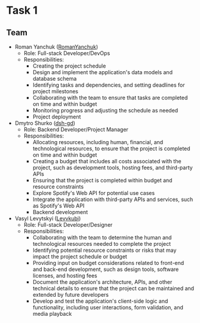 # Task 1
## Team
- Roman Yanchuk ([RomanYanchuk](https://github.com/RomanYanchuk))
  - Role: Full-stack Developer/DevOps
  - Responsibilities:
    - Creating the project schedule
    - Design and implement the application's data models and database schema
    - Identifying tasks and dependencies, and setting deadlines for project milestones
    - Collaborating with the team to ensure that tasks are completed on time and within budget
    - Monitoring progress and adjusting the schedule as needed
    - Project deployment
- Dmytro Shurko ([dsh-gd](https://github.com/dsh-gd))
  - Role: Backend Developer/Project Manager
  - Responsibilities:
    - Allocating resources, including human, financial, and technological resources, to ensure that the project is completed on time and within budget
    - Creating a budget that includes all costs associated with the project, such as development tools, hosting fees, and third-party APIs
    - Ensuring that the project is completed within budget and resource constraints
    - Explore Spotify's Web API for potential use cases
    - Integrate the application with third-party APIs and services, such as Spotify's Web API
    - Backend development
- Vasyl Levytskyi ([Levvkubi](https://github.com/Levvkubi))
  - Role: Full-stack Developer/Designer
  - Responsibilities:
    - Collaborating with the team to determine the human and technological resources needed to complete the project
    - Identifying potential resource constraints or risks that may impact the project schedule or budget
    - Providing input on budget considerations related to front-end and back-end development, such as design tools, software licenses, and hosting fees
    - Document the application's architecture, APIs, and other technical details to ensure that the project can be maintained and extended by future developers
    - Develop and test the application's client-side logic and functionality, including user interactions, form validation, and media playback
